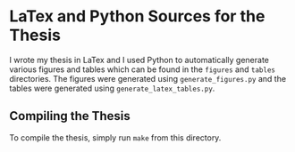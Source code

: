 # LaTex and Python Sources for the Thesis

I wrote my thesis in LaTex and I used Python to automatically generate various figures and tables
which can be found in the `figures` and `tables` directories. The figures were generated using
`generate_figures.py` and the tables were generated using `generate_latex_tables.py`.

## Compiling the Thesis

To compile the thesis, simply run `make` from this directory.
